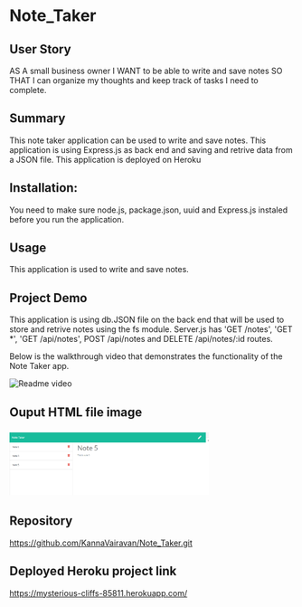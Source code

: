 # Note_Taker

## User Story

AS A small business owner
I WANT to be able to write and save notes
SO THAT I can organize my thoughts and keep track of tasks I need to complete.

## Summary

This note taker application can be used to write and save notes. This application is using Express.js as back end and saving and retrive data from a JSON file. This application is deployed on Heroku

## Installation:

You need to make sure node.js, package.json, uuid and Express.js instaled before you run the application.

## Usage

This application is used to write and save notes.

## Project Demo

This application is using db.JSON file on the back end that will be used to store and retrive notes using the fs module. Server.js has 'GET /notes', 'GET \*', 'GET /api/notes', POST /api/notes and DELETE /api/notes/:id routes.

Below is the walkthrough video that demonstrates the functionality of the Note Taker app.<br/>

<img src="./assets/NoteTaker.gif" alt="Readme video"  >

## Ouput HTML file image

### <img src="./assets/noteTaker.PNG" alt="Teamlist" width=70%>

## Repository

https://github.com/KannaVairavan/Note_Taker.git

## Deployed Heroku project link

https://mysterious-cliffs-85811.herokuapp.com/
